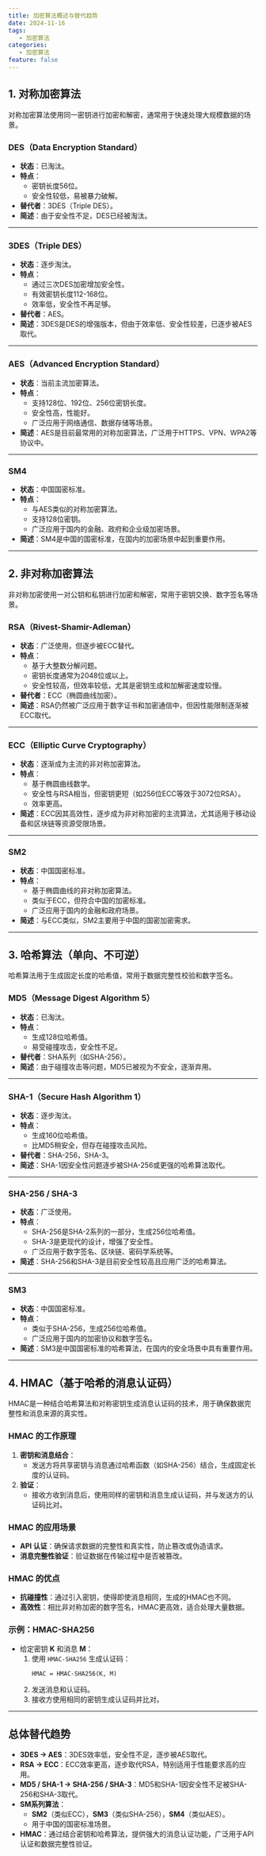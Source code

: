 ```yaml
---
title: 加密算法概述与替代趋势
date: 2024-11-16
tags:
   - 加密算法
categories:
   - 加密算法
feature: false
---
```

## 1. 对称加密算法
对称加密算法使用同一密钥进行加密和解密，通常用于快速处理大规模数据的场景。

### **DES（Data Encryption Standard）**
- **状态**：已淘汰。
- **特点**：
    - 密钥长度56位。
    - 安全性较低，易被暴力破解。
- **替代者**：3DES（Triple DES）。
- **简述**：由于安全性不足，DES已经被淘汰。

---

### **3DES（Triple DES）**
- **状态**：逐步淘汰。
- **特点**：
    - 通过三次DES加密增加安全性。
    - 有效密钥长度112-168位。
    - 效率低，安全性不再足够。
- **替代者**：AES。
- **简述**：3DES是DES的增强版本，但由于效率低、安全性较差，已逐步被AES取代。

---

### **AES（Advanced Encryption Standard）**
- **状态**：当前主流加密算法。
- **特点**：
    - 支持128位、192位、256位密钥长度。
    - 安全性高，性能好。
    - 广泛应用于网络通信、数据存储等场景。
- **简述**：AES是目前最常用的对称加密算法，广泛用于HTTPS、VPN、WPA2等协议中。

---

### **SM4**
- **状态**：中国国密标准。
- **特点**：
    - 与AES类似的对称加密算法。
    - 支持128位密钥。
    - 广泛应用于国内的金融、政府和企业级加密场景。
- **简述**：SM4是中国的国密标准，在国内的加密场景中起到重要作用。

---

## 2. 非对称加密算法
非对称加密使用一对公钥和私钥进行加密和解密，常用于密钥交换、数字签名等场景。

### **RSA（Rivest-Shamir-Adleman）**
- **状态**：广泛使用，但逐步被ECC替代。
- **特点**：
    - 基于大整数分解问题。
    - 密钥长度通常为2048位或以上。
    - 安全性较高，但效率较低，尤其是密钥生成和加解密速度较慢。
- **替代者**：ECC（椭圆曲线加密）。
- **简述**：RSA仍然被广泛应用于数字证书和加密通信中，但因性能限制逐渐被ECC取代。

---

### **ECC（Elliptic Curve Cryptography）**
- **状态**：逐渐成为主流的非对称加密算法。
- **特点**：
    - 基于椭圆曲线数学。
    - 安全性与RSA相当，但密钥更短（如256位ECC等效于3072位RSA）。
    - 效率更高。
- **简述**：ECC因其高效性，逐步成为非对称加密的主流算法，尤其适用于移动设备和区块链等资源受限场景。

---

### **SM2**
- **状态**：中国国密标准。
- **特点**：
    - 基于椭圆曲线的非对称加密算法。
    - 类似于ECC，但符合中国的加密标准。
    - 广泛应用于国内的金融和政府场景。
- **简述**：与ECC类似，SM2主要用于中国的国密加密需求。

---

## 3. 哈希算法（单向、不可逆）
哈希算法用于生成固定长度的哈希值，常用于数据完整性校验和数字签名。

### **MD5（Message Digest Algorithm 5）**
- **状态**：已淘汰。
- **特点**：
    - 生成128位哈希值。
    - 易受碰撞攻击，安全性不足。
- **替代者**：SHA系列（如SHA-256）。
- **简述**：由于碰撞攻击等问题，MD5已被视为不安全，逐渐弃用。

---

### **SHA-1（Secure Hash Algorithm 1）**
- **状态**：逐步淘汰。
- **特点**：
    - 生成160位哈希值。
    - 比MD5稍安全，但存在碰撞攻击风险。
- **替代者**：SHA-256，SHA-3。
- **简述**：SHA-1因安全性问题逐步被SHA-256或更强的哈希算法取代。

---

### **SHA-256 / SHA-3**
- **状态**：广泛使用。
- **特点**：
    - SHA-256是SHA-2系列的一部分，生成256位哈希值。
    - SHA-3是更现代的设计，增强了安全性。
    - 广泛应用于数字签名、区块链、密码学系统等。
- **简述**：SHA-256和SHA-3是目前安全性较高且应用广泛的哈希算法。

---

### **SM3**
- **状态**：中国国密标准。
- **特点**：
    - 类似于SHA-256，生成256位哈希值。
    - 广泛应用于国内的加密协议和数字签名。
- **简述**：SM3是中国国密标准的哈希算法，在国内的安全场景中具有重要作用。

---

## 4. HMAC（基于哈希的消息认证码）
HMAC是一种结合哈希算法和对称密钥生成消息认证码的技术，用于确保数据完整性和消息来源的真实性。

### **HMAC 的工作原理**
1. **密钥和消息结合**：
    - 发送方将共享密钥与消息通过哈希函数（如SHA-256）结合，生成固定长度的认证码。
2. **验证**：
    - 接收方收到消息后，使用同样的密钥和消息生成认证码，并与发送方的认证码比对。

### **HMAC 的应用场景**
- **API 认证**：确保请求数据的完整性和真实性，防止篡改或伪造请求。
- **消息完整性验证**：验证数据在传输过程中是否被篡改。

### **HMAC 的优点**
- **抗碰撞性**：通过引入密钥，使得即使消息相同，生成的HMAC也不同。
- **高效性**：相比非对称加密的数字签名，HMAC更高效，适合处理大量数据。

### **示例：HMAC-SHA256**
- 给定密钥 **K** 和消息 **M**：
    1. 使用 `HMAC-SHA256` 生成认证码：
       ```
       HMAC = HMAC-SHA256(K, M)
       ```
    2. 发送消息和认证码。
    3. 接收方使用相同的密钥生成认证码并比对。

---

## 总体替代趋势
- **3DES → AES**：3DES效率低，安全性不足，逐步被AES取代。
- **RSA → ECC**：ECC效率更高，逐步取代RSA，特别适用于性能要求高的应用。
- **MD5 / SHA-1 → SHA-256 / SHA-3**：MD5和SHA-1因安全性不足被SHA-256和SHA-3取代。
- **SM系列算法**：
    - **SM2**（类似ECC），**SM3**（类似SHA-256），**SM4**（类似AES）。
    - 用于中国的国密标准场景。
- **HMAC**：通过结合密钥和哈希算法，提供强大的消息认证功能，广泛用于API认证和数据完整性验证。

